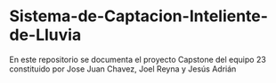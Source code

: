 # Sistema-de-Captacion-Inteliente-de-Lluvia
En este repositorio se documenta el proyecto Capstone del equipo 23 constituido por Jose Juan Chavez, Joel Reyna y Jesús Adrián
